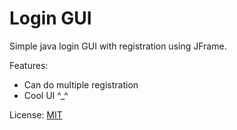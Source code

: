 # Login GUI

Simple java login GUI with registration using JFrame.

Features:
- Can do multiple registration
- Cool UI ^_^


License: [MIT](https://choosealicense.com/licenses/mit/)